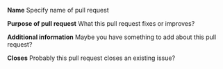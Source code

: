 **Name**
Specify name of pull request

**Purpose of pull request**
What this pull request fixes or improves?

**Additional information**
Maybe you have something to add about this pull request?

**Closes**
Probably this pull request closes an existing issue?
